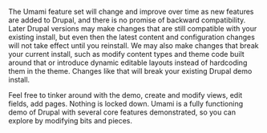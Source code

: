 The Umami feature set will change and improve over time as new features are added to Drupal, and there is no promise of backward compatibility. Later Drupal versions may make changes that are still compatible with your existing install, but even then the latest content and configuration changes will not take effect until you reinstall. We may also make changes that break your current install, such as modify content types and theme code built around that or introduce dynamic editable layouts instead of hardcoding them in the theme. Changes like that will break your existing Drupal demo install.

Feel free to tinker around with the demo, create and modify views, edit fields, add pages. Nothing is locked down. Umami is a fully functioning demo of Drupal with several core features demonstrated, so you can explore by modifying bits and pieces.